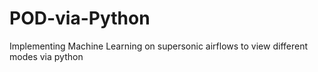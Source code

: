 # POD-via-Python
Implementing Machine Learning on supersonic airflows to view different modes via python

